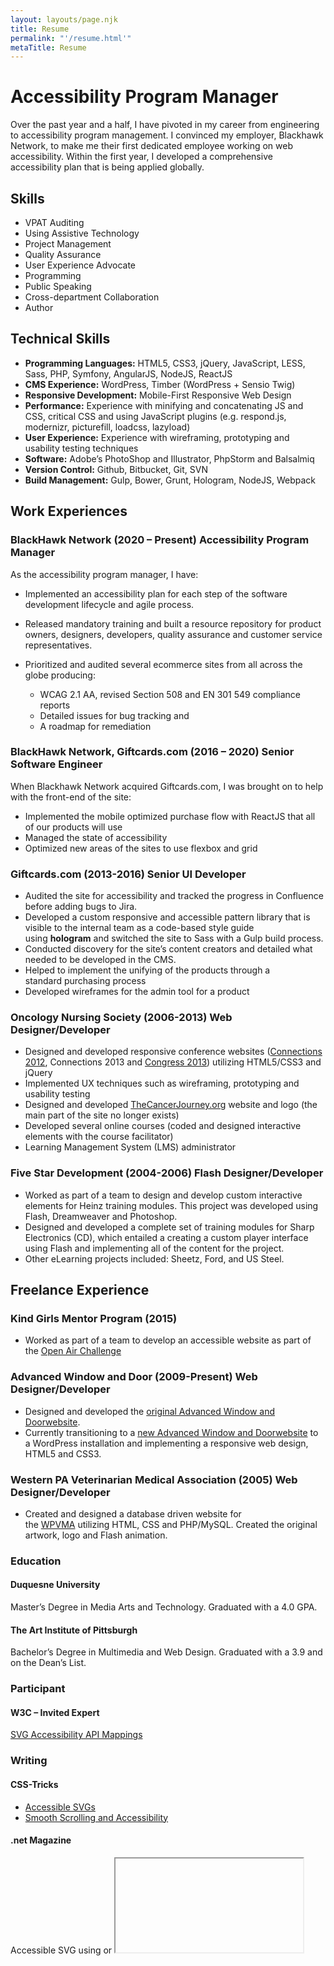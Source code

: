 ```yaml
---
layout: layouts/page.njk
title: Resume
permalink: "'/resume.html'"
metaTitle: Resume
---
```

# Accessibility Program Manager

Over the past year and a half, I have pivoted in my career from engineering to accessibility program management. I convinced my employer, Blackhawk Network, to make me their first dedicated employee working on web accessibility. Within the first year, I developed a comprehensive accessibility plan that is being applied globally.

## Skills

* VPAT Auditing
* Using Assistive Technology
* Project Management
* Quality Assurance
* User Experience Advocate
* Programming
* Public Speaking
* Cross-department Collaboration
* Author

## Technical Skills

* **Programming Languages:** HTML5, CSS3, jQuery, JavaScript, LESS, Sass, PHP, Symfony, AngularJS, NodeJS, ReactJS
* **CMS Experience:** WordPress, Timber (WordPress + Sensio Twig)
* **Responsive Development:** Mobile-First Responsive Web Design
* **Performance:** Experience with minifying and concatenating JS and CSS, critical CSS and using JavaScript plugins (e.g. respond.js, modernizr, picturefill, loadcss, lazyload)
* **User Experience:** Experience with wireframing, prototyping and usability testing techniques
* **Software:** Adobe’s PhotoShop and Illustrator, PhpStorm and Balsalmiq
* **Version Control:** Github, Bitbucket, Git, SVN
* **Build Management:** Gulp, Bower, Grunt, Hologram, NodeJS, Webpack

## Work Experiences

### BlackHawk Network (2020 – Present) Accessibility Program Manager

As the accessibility program manager, I have:

* Implemented an accessibility plan for each step of the software development lifecycle and agile process.
* Released mandatory training and built a resource repository for product owners, designers, developers, quality assurance and customer service representatives.
* Prioritized and audited several ecommerce sites from all across the globe producing:

  * WCAG 2.1 AA, revised Section 508 and EN 301 549 compliance reports
  * Detailed issues for bug tracking and
  * A roadmap for remediation

### BlackHawk Network, Giftcards.com (2016 – 2020) Senior Software Engineer

When Blackhawk Network acquired Giftcards.com, I was brought on to help with the front-end of the site:

* Implemented the mobile optimized purchase flow with ReactJS that all of our products will use
* Managed the state of accessibility
* Optimized new areas of the sites to use flexbox and grid

### Giftcards.com (2013-2016) Senior UI Developer

* Audited the site for accessibility and tracked the progress in Confluence before adding bugs to Jira.
* Developed a custom responsive and accessible pattern library that is visible to the internal team as a code-based style guide using **hologram** and switched the site to Sass with a Gulp build process.
* Conducted discovery for the site’s content creators and detailed what needed to be developed in the CMS.
* Helped to implement the unifying of the products through a standard purchasing process
* Developed wireframes for the admin tool for a product

### Oncology Nursing Society (2006-2013) Web Designer/Developer

* Designed and developed responsive conference websites ([Connections 2012](https://web.archive.org/web/20120930071721/http://connections.ons.org:80/), Connections 2013 and [Congress 2013](https://web.archive.org/web/20130605025615/http://ibuilder.ons.org)) utilizing HTML5/CSS3 and jQuery
* Implemented UX techniques such as wireframing, prototyping and usability testing
* Designed and developed [TheCancerJourney.org](https://web.archive.org/web/20140106071808/http://thecancerjourney.org/ "Thank you, way back machine!!!") website and logo (the main part of the site no longer exists)
* Developed several online courses (coded and designed interactive elements with the course facilitator)
* Learning Management System (LMS) administrator

### Five Star Development (2004-2006) Flash Designer/Developer

* Worked as part of a team to design and develop custom interactive elements for Heinz training modules. This project was developed using Flash, Dreamweaver and Photoshop.
* Designed and developed a complete set of training modules for Sharp Electronics (CD), which entailed a creating a custom player interface using Flash and implementing all of the content for the project.
* Other eLearning projects included: Sheetz, Ford, and US Steel.

## Freelance Experience

### Kind Girls Mentor Program (2015)

* Worked as part of a team to develop an accessible website as part of the [Open Air Challenge](http://air-rallies.org/)

### Advanced Window and Door (2009-Present) Web Designer/Developer

* Designed and developed the [original Advanced Window and Doorwebsite](https://advanced-window-pa.com/).
* Currently transitioning to a [new Advanced Window and Doorwebsite](http://www.advanced-window.com/) to a WordPress installation and implementing a responsive web design, HTML5 and CSS3.

### Western PA Veterinarian Medical Association (2005) Web Designer/Developer

* Created and designed a database driven website for the [WPVMA](http://www.wpvma.org/) utilizing HTML, CSS and PHP/MySQL. Created the original artwork, logo and Flash animation.

### Education

#### Duquesne University

Master’s Degree in Media Arts and Technology. Graduated with a 4.0 GPA.

#### The Art Institute of Pittsburgh

Bachelor’s Degree in Multimedia and Web Design. Graduated with a 3.9 and on the Dean’s List.

### Participant

#### W3C – Invited Expert

[SVG Accessibility API Mappings](https://www.w3.org/TR/svg-aam-1.0/#ack_group)

### Writing

#### CSS-Tricks

* [Accessible SVGs](https://css-tricks.com/accessible-svgs/)
* [Smooth Scrolling and Accessibility](https://css-tricks.com/smooth-scrolling-accessibility/)

#### .net Magazine

Accessible SVG using <object> or <iframe>

### Speaking

#### Abstractions.io August 2019

[Easy Peasy Accessibility](https://abstractions.io/schedule/#Easy%20Peasy%20Accessibility-Heather%20Migliorisi)

#### Wordcamp Pittsburgh September 2016

[Make WordPress Accessible](https://2016.pittsburgh.wordcamp.org/session/make-wordpress-accessible/)

#### Abstractions.io August 2016

[Accessible SVGs](https://web.archive.org/web/20160811174223/http://abstractions.io/schedule/#session-full-32)

#### OSCON Online June 2016

[Make Your Awesome Things Accessible](http://conferences.oreilly.com/oscon/open-source-us/public/schedule/detail/48453)

#### Elements June 2016

[Accessibility Implied](https://elements.psu.edu/)

#### OSCON May 2016

[Make Your Awesome Things Accessible](http://conferences.oreilly.com/oscon/open-source-us/public/schedule/detail/48453)

#### CSS Dev Conf 2015

[acCeSSibility](https://cssdevconf2015.sched.org/event/3oU2/accessibility-a11ycss)

#### Refresh Pittsburgh

* [An Inclusive Web](http://www.refreshpittsburgh.org/2016/01/january-2016-meetup/) – Thursday, January 28th, 2016
* [Web Accessibility: Overlooked & Unaccounted For](http://www.refreshpittsburgh.org/2014/09/pittsburgh-accessibility-group-joint-meetup-sept-2014/) – September, 2014
* [User Testing: The Secret Sauce To Great Meetings](http://www.refreshpittsburgh.org/2013/08/august-2013-meetup/) – August, 2013